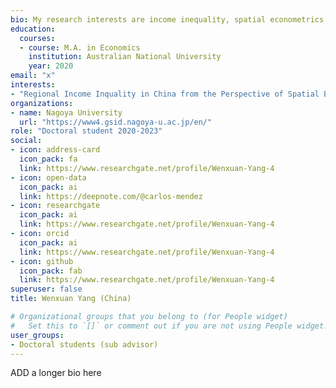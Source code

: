 ```yaml
---
bio: My research interests are income inequality, spatial econometrics.
education:
  courses:
  - course: M.A. in Economics
    institution: Australian National University
    year: 2020
email: "x"
interests:
- "Regional Income Inquality in China from the Perspective of Spatial Economics"
organizations:
- name: Nagoya University
  url: "https://www4.gsid.nagoya-u.ac.jp/en/"
role: "Doctoral student 2020-2023"
social:
- icon: address-card
  icon_pack: fa
  link: https://www.researchgate.net/profile/Wenxuan-Yang-4
- icon: open-data
  icon_pack: ai
  link: https://deepnote.com/@carlos-mendez
- icon: researchgate
  icon_pack: ai
  link: https://www.researchgate.net/profile/Wenxuan-Yang-4
- icon: orcid
  icon_pack: ai
  link: https://www.researchgate.net/profile/Wenxuan-Yang-4
- icon: github
  icon_pack: fab
  link: https://www.researchgate.net/profile/Wenxuan-Yang-4
superuser: false
title: Wenxuan Yang (China)

# Organizational groups that you belong to (for People widget)
#   Set this to `[]` or comment out if you are not using People widget.
user_groups:
- Doctoral students (sub advisor)
---
```


ADD a longer bio here
